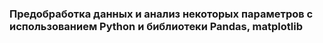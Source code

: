 ### Предобработка данных и анализ некоторых параметров с использованием Python и библиотеки Pandas, matplotlib
